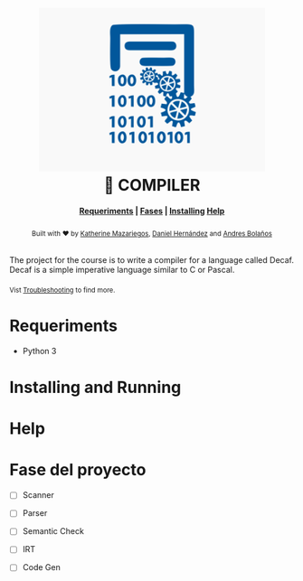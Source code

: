 <h1 align="center">
    <img alt="cpu" src="https://github.com/camilos-ufm/Compiler/blob/Kath/compilerimage.png" width="400">
  <br>🚀 COMPILER <br>
</h1>

<div align="center">
  <h4>
    <a href="#Requeriments">Requeriments</a> |
    <a href="#Fase del proyecto">Fases</a> |
    <a href="#Installing and running">Installing</a> 
    <a href="#Help">Help</a>
  </h4>
</div>

<div align="center">
  <sub>Built with ❤︎ by
  <a href="https://github.com/KateyMG">Katherine Mazariegos</a>,
  <a href="https://github.com/Danisnowman">Daniel Hernández</a> and <a href="https://github.com/andresryes">Andres Bolaños</a>
</div>
<br>

The project for the course is to write a compiler for a language called Decaf. Decaf is a simple imperative language similar to C or Pascal.


<sub>Vist <a href="#">Troubleshooting</a> to find more.</sub>


# Requeriments
- Python 3


# Installing and Running

# Help

# Fase del proyecto
- [ ] Scanner
- [ ] Parser
- [ ] Semantic Check
- [ ] IRT
- [ ]  Code Gen

